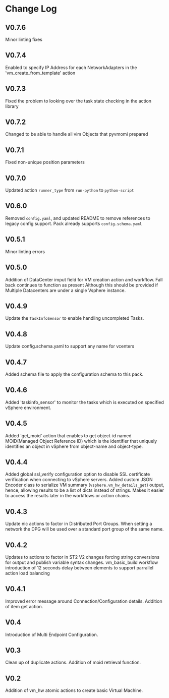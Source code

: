 # Change Log

## V0.7.6

Minor linting fixes

## V0.7.4

Enabled to specify IP Address for each NetworkAdapters in the 'vm_create_from_template' action

## V0.7.3

Fixed the problem to looking over the task state checking in the action library

## V0.7.2

Changed to be able to handle all vim Objects that pyvmomi prepared

## V0.7.1

Fixed non-unique position parameters

## V0.7.0

Updated action `runner_type` from `run-python` to `python-script`

## V0.6.0

Removed `config.yaml`, and updated README to remove references to legacy config support. Pack already supports `config.schema.yaml`

## V0.5.1

Minor linting errors

## V0.5.0

Addition of DataCenter imput field for VM creation action and workflow. Fall back continues to function as present Although this should be provided if Multiple Datacenters are under a single Vsphere instance.

## V0.4.9

Update the `TaskInfoSensor` to enable handling uncompleted Tasks.

## V0.4.8

Update config.schema.yaml to support any name for vcenters

## V0.4.7

Added schema file to apply the configuration schema to this pack.

## V0.4.6

Added 'taskinfo_sensor' to monitor the tasks which is executed on specified vSphere environment.

## V0.4.5

Added 'get_moid' action that enables to get object-id named MOID(Managed Object Reference ID) which is the identifier that uniquely identifies an object in vSphere from object-name and object-type.

## V0.4.4

Added global ssl_verify configuration option to disable SSL certificate verification when connecting to vSphere servers.
Added custom JSON Encoder class to serialize VM summary (`vsphere.vm_hw_details_get`) output, hence, allowing results to be a list of dicts instead of strings. Makes it easier to access the results later in the workflows or action chains.

## V0.4.3

Update nic actions to factor in Distributed Port Groups. When setting a network the DPG will be used over a standard port group of the same name.

## V0.4.2

Updates to actions to factor in ST2 V2 changes forcing string conversions for output and publish variable syntax changes.
vm_basic_build workflow introduction of 12 seconds delay between elements to support parrallel action load balancing

## V0.4.1

Improved error message around Connection/Configuration details. Addition of item get action.

## V0.4

Introduction of Multi Endpoint Configuration.

## V0.3

Clean up of duplicate actions. Addition of moid retrieval function.

## V0.2
  
Addition of vm_hw atomic actions to create basic Virtual Machine.


